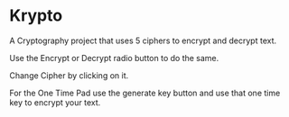 # Krypto
A Cryptography project that uses 5 ciphers to encrypt and decrypt text.

Use the Encrypt or Decrypt radio button to do the same.

Change Cipher by clicking on it.

For the One Time Pad use the generate key button and use that one time key to encrypt your text.
